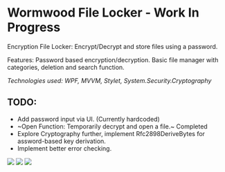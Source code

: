# Wormwood File Locker - Work In Progress


Encryption File Locker: Encrypt/Decrypt and store files using a password.

Features: Password based encryption/decryption. Basic file manager with categories, deletion and search function.

_Technologies used: WPF, MVVM, Stylet, System.Security.Cryptography_

## TODO:
* Add password input via UI. (Currently hardcoded)
* ~Open Function: Temporarily decrypt and open a file.~ Completed
* Explore Cryptography further, implement Rfc2898DeriveBytes for assword-based key derivation.
* Implement better error checking.

![](https://i.imgur.com/6xJbSqt.png)
![](https://i.imgur.com/pQwzb68.png)
![](https://i.imgur.com/Uon9UxT.png)
